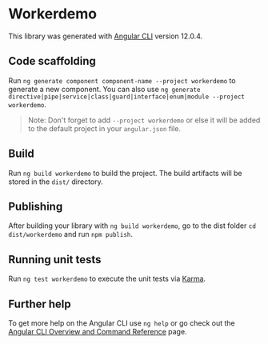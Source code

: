 # Workerdemo

This library was generated with [Angular CLI](https://github.com/angular/angular-cli) version 12.0.4.

## Code scaffolding

Run `ng generate component component-name --project workerdemo` to generate a new component. You can also use `ng generate directive|pipe|service|class|guard|interface|enum|module --project workerdemo`.
> Note: Don't forget to add `--project workerdemo` or else it will be added to the default project in your `angular.json` file. 

## Build

Run `ng build workerdemo` to build the project. The build artifacts will be stored in the `dist/` directory.

## Publishing

After building your library with `ng build workerdemo`, go to the dist folder `cd dist/workerdemo` and run `npm publish`.

## Running unit tests

Run `ng test workerdemo` to execute the unit tests via [Karma](https://karma-runner.github.io).

## Further help

To get more help on the Angular CLI use `ng help` or go check out the [Angular CLI Overview and Command Reference](https://angular.io/cli) page.
